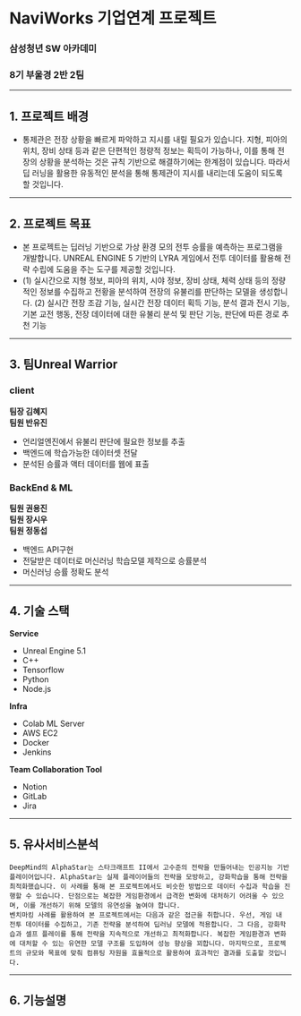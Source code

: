 # NaviWorks 기업연계 프로젝트

### 삼성청년 SW 아카데미

### 8기 부울경 2반 2팀

---

## 1. 프로젝트 배경

-   통제관은 전장 상황을 빠르게 파악하고 지시를 내릴 필요가 있습니다. 지형, 피아의 위치, 장비 상태 등과 같은 단편적인 정량적 정보는 획득이 가능하나, 이를 통해 전장의 상황을 분석하는 것은 규칙 기반으로 해결하기에는 한계점이 있습니다. 따라서 딥 러닝을 활용한 유동적인 분석을 통해 통제관이 지시를 내리는데 도움이 되도록 할 것입니다.

---

## 2. 프로젝트 목표

-   본 프로젝트는 딥러닝 기반으로 가상 환경 모의 전투 승률을 예측하는 프로그램을 개발합니다. UNREAL ENGINE 5 기반의 LYRA 게임에서 전투 데이터를 활용해 전략 수립에 도움을 주는 도구를 제공할 것입니다.
-   (1) 실시간으로 지형 정보, 피아의 위치, 시야 정보, 장비 상태, 체력 상태 등의 정량적인 정보를 수집하고 전황을 분석하여 전장의 유불리를 판단하는 모델을 생성합니다.
    (2) 실시간 전장 조감 기능, 실시간 전장 데이터 획득 기능, 분석 결과 전시 기능, 기본 교전 행동, 전장 데이터에 대한 유불리 분석 및 판단 기능, 판단에 따른 경로 추천 기능

---

## 3. 팀Unreal Warrior

### client

**팀장 김혜지**<br>
**팀원 반유진**<br>

-   언리얼엔진에서 유불리 판단에 필요한 정보를 추출
-   백엔드에 학습가능한 데이터셋 전달
-   분석된 승률과 액터 데이터를 웹에 표출

### BackEnd & ML

**팀원 권용진**<br>
**팀원 장시우**<br>
**팀원 정동섭**<br>

-   백엔드 API구현
-   전달받은 데이터로 머신러닝 학습모델 제작으로 승률분석
-   머신러닝 승률 정확도 분석

---

## 4. 기술 스택

**Service**

-   Unreal Engine 5.1
-   C++
-   Tensorflow
-   Python
-   Node.js

**Infra**

-   Colab ML Server
-   AWS EC2
-   Docker
-   Jenkins

**Team Collaboration Tool**

-   Notion
-   GitLab
-   Jira

---

## 5. 유사서비스분석

```PlainText
DeepMind의 AlphaStar는 스타크래프트 II에서 고수준의 전략을 만들어내는 인공지능 기반 플레이어입니다. AlphaStar는 실제 플레이어들의 전략을 모방하고, 강화학습을 통해 전략을 최적화했습니다. 이 사례를 통해 본 프로젝트에서도 비슷한 방법으로 데이터 수집과 학습을 진행할 수 있습니다. 단점으로는 복잡한 게임환경에서 급격한 변화에 대처하기 어려울 수 있으며, 이를 개선하기 위해 모델의 유연성을 높여야 합니다.
벤치마킹 사례를 활용하여 본 프로젝트에서는 다음과 같은 접근을 취합니다. 우선, 게임 내 전투 데이터를 수집하고, 기존 전략을 분석하여 딥러닝 모델에 적용합니다. 그 다음, 강화학습과 셀프 플레이를 통해 전략을 지속적으로 개선하고 최적화합니다. 복잡한 게임환경과 변화에 대처할 수 있는 유연한 모델 구조를 도입하여 성능 향상을 꾀합니다. 마지막으로, 프로젝트의 규모와 목표에 맞춰 컴퓨팅 자원을 효율적으로 활용하여 효과적인 결과를 도출할 것입니다.
```

---

## 6. 기능설명
